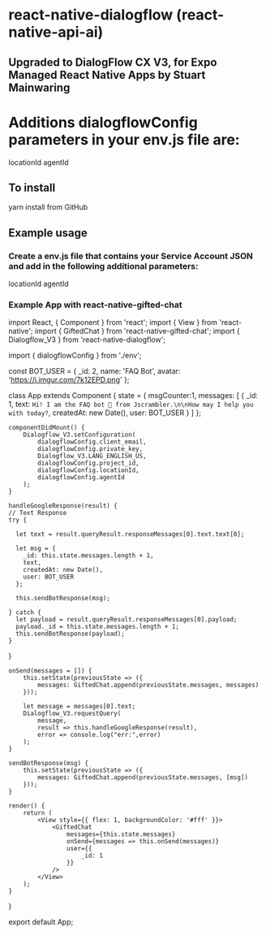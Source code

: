 # react-native-dialogflow (react-native-api-ai)

## Upgraded to DialogFlow CX V3, for Expo Managed React Native Apps by Stuart Mainwaring

# Additions dialogflowConfig parameters in your env.js file are:
locationId
agentId


## To install
yarn install from GitHub

## Example usage

### Create a env.js file that contains your Service Account JSON and add in the following additional parameters:
locationId
agentId


### Example App with react-native-gifted-chat

import React, { Component } from 'react';
import { View } from 'react-native';
import { GiftedChat } from 'react-native-gifted-chat';
import { Dialogflow_V3 } from 'react-native-dialogflow';

import { dialogflowConfig } from './env';

const BOT_USER = {
	_id: 2,
	name: 'FAQ Bot',
	avatar: 'https://i.imgur.com/7k12EPD.png'
};

class App extends Component {
	state = {
    msgCounter:1,
		messages: [
			{
				_id: 1,
				text: `Hi! I am the FAQ bot 🤖 from Jscrambler.\n\nHow may I help you with today?`,
				createdAt: new Date(),
				user: BOT_USER
			}
		]
	};

	componentDidMount() {
		Dialogflow_V3.setConfiguration(
			dialogflowConfig.client_email,
			dialogflowConfig.private_key,
			Dialogflow_V3.LANG_ENGLISH_US,
			dialogflowConfig.project_id,
            dialogflowConfig.locationId,
            dialogflowConfig.agentId
		);
	}

	handleGoogleResponse(result) {
    // Text Response
    try {

      let text = result.queryResult.responseMessages[0].text.text[0];

      let msg = {
        _id: this.state.messages.length + 1,
        text,
        createdAt: new Date(),
        user: BOT_USER
      };

      this.sendBotResponse(msg);

    } catch {
      let payload = result.queryResult.responseMessages[0].payload;
      payload._id = this.state.messages.length + 1;
      this.sendBotResponse(payload);
    }
  }


	onSend(messages = []) {
		this.setState(previousState => ({
			messages: GiftedChat.append(previousState.messages, messages)
		}));

		let message = messages[0].text;
		Dialogflow_V3.requestQuery(
			message,
			result => this.handleGoogleResponse(result),
			error => console.log("err:",error)
		);
	}

	sendBotResponse(msg) {
		this.setState(previousState => ({
			messages: GiftedChat.append(previousState.messages, [msg])
		}));
	}

	render() {
		return (
			<View style={{ flex: 1, backgroundColor: '#fff' }}>
				<GiftedChat
					messages={this.state.messages}
					onSend={messages => this.onSend(messages)}
					user={{
						_id: 1
					}}
				/>
			</View>
		);
	}
}

export default App;